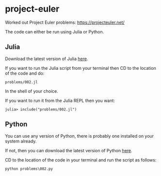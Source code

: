 # project-euler
Worked out Project Euler problems: https://projecteuler.net/

The code can either be run using Julia or Python.

## Julia
Download the latest version of Julia [here](https://julialang.org/downloads/).

If you want to run the Julia script from your terminal then CD to the location of the code and do:

`problems/002.jl`

In the shell of your choice.

If you want to run it from the Julia REPL then you want:

`julia> include("problems/002.jl")`

## Python
You can use any version of Python, there is probably one installed on your system already. 

If not, then you can download the latest version of Python [here](https://www.python.org/downloads/).

CD to the location of the code in your terminal and run the script as follows:

`python problems\002.py`
